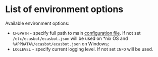 # List of environment options

Available environment options:

 * `CFGPATH` - specify full path to main [configuration file](schema-documentation.md). If not set `/etc/ecasbot/ecasbot.json` will be used on *nix OS and `%APPDATA%/ecasbot/ecasbot.json` on Windows;
 * `LOGLEVEL` - specify current logging level. If not set `INFO` will be used.
